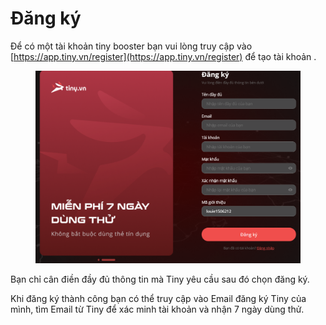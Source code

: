 # Đăng ký

Để có một tài khoản tiny booster bạn vui lòng truy cập vào[ ](https://app.tiny.vn/register)[https://app.tiny.vn/register](https://app.tiny.vn/register) để tạo tài khoản .

<figure><img src="../.gitbook/assets/image (6).png" alt=""><figcaption></figcaption></figure>

Bạn chỉ cân điền đầy đủ thông tin mà Tiny yêu cầu sau đó chọn đăng ký.&#x20;

Khi đăng ký thành công bạn có thể truy cập vào Email đăng ký Tiny của mình, tìm Email từ Tiny để xác minh tài khoản và nhận 7 ngày dùng thử.
